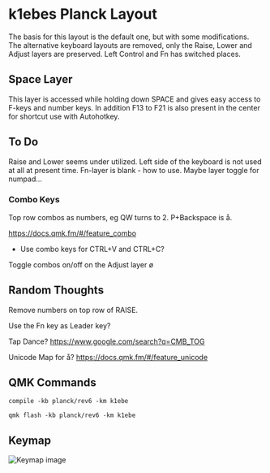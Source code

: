 # k1ebes Planck Layout

The basis for this layout is the default one, but with some modifications. The alternative keyboard layouts are removed, only the Raise, Lower and Adjust layers are preserved. Left Control and Fn has switched places.


## Space Layer

This layer is accessed while holding down SPACE and gives easy access to F-keys and number keys. In addition F13 to F21 is also present in the center for shortcut use with Autohotkey.

## To Do

Raise and Lower seems under utilized. Left side of the keyboard is not used at all at present time.
Fn-layer is blank - how to use. Maybe layer toggle for numpad...

### Combo Keys

Top row combos as numbers, eg QW turns to 2.
P+Backspace is å.

https://docs.qmk.fm/#/feature_combo

- Use combo keys for CTRL+V and CTRL+C?

Toggle combos on/off on the Adjust layer ø


## Random Thoughts

Remove numbers on top row of RAISE.

Use the Fn key as Leader key?

Tap Dance? https://www.google.com/search?q=CMB_TOG

Unicode Map for å? https://docs.qmk.fm/#/feature_unicode


## QMK Commands

`compile -kb planck/rev6 -km k1ebe`

`qmk flash -kb planck/rev6 -km k1ebe`


## Keymap
![Keymap image](https://docs.google.com/drawings/d/e/2PACX-1vQU7v-kJCIc_dudvcS_vK0dUUSB-pX31g8Cu2vLY9RYyz1oYrqcUP9vW2FDGSbt5__OcxMfMkruKJXu/pub?w=1287&h=1087)